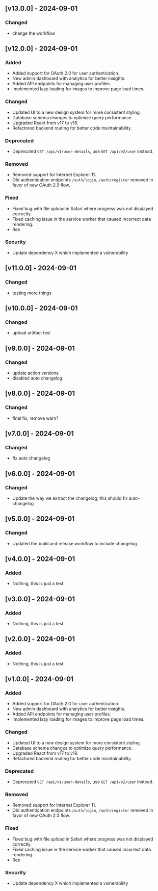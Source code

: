 <!--
All notable changes to this project will be documented in this file.

The format is based on [Keep a Changelog](https://keepachangelog.com/en/1.1.0/),
and this project adheres to [Semantic Versioning](https://semver.org/spec/v2.0.0.html).

Added      - for new features.
Changed    - for changes in existing functionality.
Deprecated - for soon-to-be removed features.
Removed    - for now removed features.
Fixed      - for any bug fixes.
Security   - in case of vulnerabilities.
-->

## [v13.0.0] - 2024-09-01

### Changed

- change the workflow

## [v12.0.0] - 2024-09-01

### Added

- Added support for OAuth 2.0 for user authentication.
- New admin dashboard with analytics for better insights.
- Added API endpoints for managing user profiles.
- Implemented lazy loading for images to improve page load times.

### Changed

- Updated UI to a new design system for more consistent styling.
- Database schema changes to optimize query performance.
- Upgraded React from v17 to v18.
- Refactored backend routing for better code maintainability.

### Deprecated

- Deprecated `GET /api/v1/user-details`, use `GET /api/v2/user` instead.

### Removed

- Removed support for Internet Explorer 11.
- Old authentication endpoints `/auth/login`, `/auth/register` removed in favor of new OAuth 2.0 flow.

### Fixed

- Fixed bug with file upload in Safari where progress was not displayed correctly.
- Fixed caching issue in the service worker that caused incorrect data rendering.
- Res

### Security

- Update dependency X which implemented a vulnerability

## [v11.0.0] - 2024-09-01

### Changed

- testing more things

## [v10.0.0] - 2024-09-01

### Changed

- upload artifact test

## [v9.0.0] - 2024-09-01

### Changed

- update action versions
- disabled auto changelog

## [v8.0.0] - 2024-09-01

### Changed

- final fix, remove warn?

## [v7.0.0] - 2024-09-01

### Changed

- fix auto changelog

## [v6.0.0] - 2024-09-01

### Changed

- Update the way we extract the changelog, this should fix auto-changelog

## [v5.0.0] - 2024-09-01

### Changed

- Updated the build and release workflow to include changelog

## [v4.0.0] - 2024-09-01

### Added

- Nothing, this is just a test

## [v3.0.0] - 2024-09-01

### Added

- Nothing, this is just a test

## [v2.0.0] - 2024-09-01

### Added

- Nothing, this is just a test

## [v1.0.0] - 2024-09-01

### Added

- Added support for OAuth 2.0 for user authentication.
- New admin dashboard with analytics for better insights.
- Added API endpoints for managing user profiles.
- Implemented lazy loading for images to improve page load times.

### Changed

- Updated UI to a new design system for more consistent styling.
- Database schema changes to optimize query performance.
- Upgraded React from v17 to v18.
- Refactored backend routing for better code maintainability.

### Deprecated

- Deprecated `GET /api/v1/user-details`, use `GET /api/v2/user` instead.

### Removed

- Removed support for Internet Explorer 11.
- Old authentication endpoints `/auth/login`, `/auth/register` removed in favor of new OAuth 2.0 flow.

### Fixed

- Fixed bug with file upload in Safari where progress was not displayed correctly.
- Fixed caching issue in the service worker that caused incorrect data rendering.
- Res

### Security

- Update dependency X which implemented a vulnerability
